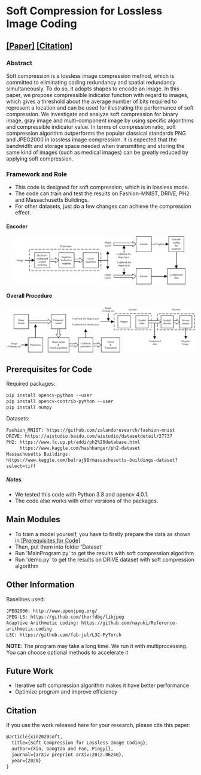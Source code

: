 # Soft Compression for Lossless Image Coding

## [[Paper]](https://arxiv.org/pdf/2012.06240.pdf) [[Citation]](#citation)

### Abstract

Soft compression is a lossless image compression method, which is committed to eliminating coding redundancy and spatial 
redundancy simultaneously. To do so, it adopts shapes to encode an image. In this paper, we propose compressible 
indicator function with regard to images, which gives a threshold about the average number of bits required to 
represent a location and can be used for illustrating the performance of soft compression. We investigate and analyze 
soft compression for binary image, gray image and multi-component image by using specific algorithms and compressible 
indicator value. In terms of compression ratio, soft compression algorithm outperforms the popular classical standards 
PNG and JPEG2000 in lossless image compression. It is expected that the bandwidth and storage space 
needed when transmitting and storing the same kind of images (such as medical images) can be greatly reduced by applying 
soft compression.

### Framework and Role
- This code is designed for soft compression, which is in lossless mode. 
- The code can train and test the results on Fashion-MNIST, DRIVE, PH2 and Massachusetts Buildings.
- For other datasets, just do a few changes can achieve the compression effect.
#### Encoder
<div align="center">
  <img src='Figures/Encoder.png' width="90%"/>
</div>

#### Overall Procedure
<div align="center">
  <img src='Figures/Flowchart.png' width="100%"/>
</div>

## Prerequisites for Code

Required packages:
```
pip install opencv-python --user
pip install opencv-contrib-python --user
pip install numpy
```

Datasets:

```
Fashion_MNIST: https://github.com/zalandoresearch/fashion-mnist
DRIVE: https://aistudio.baidu.com/aistudio/datasetdetail/27737
PH2: https://www.fc.up.pt/addi/ph2%20database.html
     https://www.kaggle.com/hashbanger/ph2-dataset
Massachusetts Buildings: https://www.kaggle.com/balraj98/massachusetts-buildings-dataset?select=tiff
```


##### Notes
- We tested this code with Python 3.8 and opencv 4.0.1.
- The code also works with other versions of the packages.


## Main Modules
- To train a model yourself, you have to firstly prepare the data as shown in [[Prerequisites for Code]](#prerequisites-for-code)
- Then, put them into folder 'Dataset'
- Run 'MainProgram.py' to get the results with soft compression algorithm
- Run 'demo.py' to get the results on DRIVE dataset with soft compression algorithm



## Other Information

Baselines used:
```
JPEG2000: http://www.openjpeg.org/
JPEG-LS: https://github.com/thorfdbg/libjpeg
Adaptive Arithmetic coding: https://github.com/nayuki/Reference-arithmetic-coding
L3C: https://github.com/fab-jul/L3C-PyTorch
```
**NOTE**: The program may take a long time. We run it with multiprocessing. You can choose optional methods to accelerate it

## Future Work

- Iterative soft compression algorithm makes it have better performance
- Optimize program and improve efficiency

## Citation

If you use the work released here for your research, please cite this paper:
```
@article{xin2020soft,
  title={Soft Compression for Lossless Image Coding},
  author={Xin, Gangtao and Fan, Pingyi},
  journal={arXiv preprint arXiv:2012.06240},
  year={2020}
}
```
